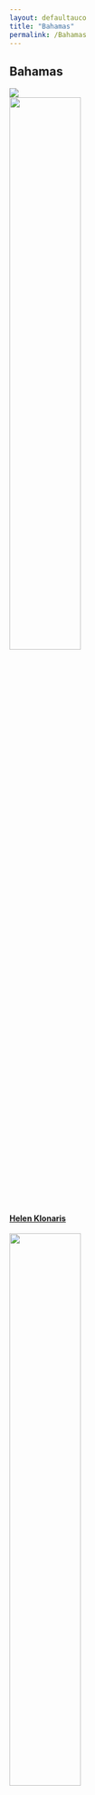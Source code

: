 ```yaml
---
layout: defaultauco
title: "Bahamas"
permalink: /Bahamas
---
```

<div class="container-0">
    <div class="container-title">
        <span class="country"><h2>Bahamas</h2></span>
        <div class="photo-co">
          <img src="https://www.worldatlas.com/r/w960-q80/upload/a7/53/69/bs-01.jpg" >
    </div>
</div>
<!-- partial:index.partial.html -->
<div class="container">
  <div class="timeline clearfix">
  <div class="vertical-line">
 <div id="post-1" class="vesti-col timeline-post">
      <div class="vesti-content-wrapper">
        <div class="photo">
          <img src="https://helenklonaris.files.wordpress.com/2017/10/sw17-helen-kloanris-1.jpg" width="50%" height="50%">
          <div class="vesti-date-wrapper">
            <div class="vesti-date">
            </div>
          </div>
        </div>
        <div class="vesti-desc">
          <a class="desc-a" href="#">
            <h4><a href="/hklonaris">Helen Klonaris</a></h4>
          </a>
        </div>
      </div>
    </div>
    <div id="post-2" class="vesti-col timeline-post">
   <div class="vesti-content-wrapper">
     <div class="photo">
       <img src="https://i1.wp.com/shamsrumi.com.ng/wp-content/uploads/2018/12/Marion-Bethel-2.jpg?fit=932%2C494&ssl=1" width="50%" height="50%">
       <div class="vesti-date-wrapper">
         <div class="vesti-date">
         </div>
       </div>
     </div>
     <div class="vesti-desc">
       <a class="desc-a" href="#">
         <h4><a href="/mbethel">Marion Bethel</a></h4>
       </a>
     </div>
   </div>
 </div>
  

<!-- partial -->